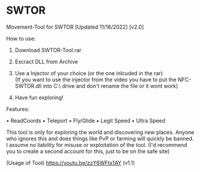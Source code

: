 # SWTOR
Movement-Tool for SWTOR
[Updated 11/16/2022]
[v2.0]

How to use:

1. Download SWTOR-Tool.rar

2. Excract DLL from Archive

3. Use a Injector of your choice (or the one inlcuded in the rar)                            
   (If you want to use the injector from the video you have to put the NFC-SWTOR.dll into C:\\ drive and don't rename the file or it wont work)

4. Have fun exploring!


Features:

• ReadCoords
• Teleport
• Fly/Glide
• Legit Speed
• Ultra Speed


This tool is only for exploring the world and discovering new places. 
Anyone who ignores this and does things like PvP or farming will quickly be banned. 
I assume no liability for misuse or exploitation of the tool. 
(I'd recommend you to create a second account for this, just to be on the safe site)

(Usage of Tool)
https://youtu.be/zzY6WFtx1AY (v1.1)
